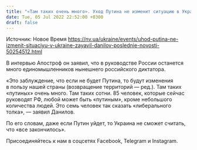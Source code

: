 ```yaml
---
title: "«Там таких очень много». Уход Путина не изменит ситуацию в Украине — Данилов"
date: Tue, 05 Jul 2022 22:52:00 +0300
draft: false
---
```

Источник: Новое Время https://nv.ua/ukraine/events/uhod-putina-ne-izmenit-situaciyu-v-ukraine-zayavil-danilov-poslednie-novosti-50254512.html


 В интервью Апостроф он заявил, что в руководстве России останется много единомышленников нынешнего российского диктатора.

«Это заблуждение, что если не будет Путина, то будут изменения в пользу нашей страны (возвращение территорий — ред.). Там таких «путиных» очень много. Там таких сотни. 85 человек, которые сейчас руководят РФ, любой может быть «путиным», кроме небольшого количества людей. Это семь человек так сказать «либерального толка», — заявил Данилов.

По его словам, даже если Путин уйдет, то Украина не сможет считать, что «все закончилось».

Присоединяйтесь к нам в соцсетях Facebook, Telegram и Instagram.
